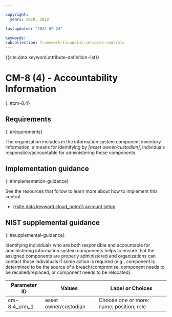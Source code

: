 ```yaml
---

copyright:
  years: 2020, 2022

lastupdated: "2022-09-24"

keywords: 
subcollection: framework-financial-services-controls
---
```


{{site.data.keyword.attribute-definition-list}}

         
# CM-8 (4) - Accountability Information
{: #cm-8.4}

## Requirements
{: #requirements}

The organization includes in the information system component inventory information, a means for identifying by _[asset owner/custodian]_, individuals responsible/accountable for administering those components.

## Implementation guidance
{: #implementation-guidance}

See the resources that follow to learn more about how to implement this control.

- [{{site.data.keyword.cloud_notm}} account setup](/docs/framework-financial-services?topic=framework-financial-services-shared-account-setup)

## NIST supplemental guidance
{: #supplemental-guidance}

Identifying individuals who are both responsible and accountable for administering information system components helps to ensure that the assigned components are properly administered and organizations can contact those individuals if some action is required (e.g., component is determined to be the source of a breach/compromise, component needs to be recalled/replaced, or component needs to be relocated).

| Parameter ID | Values | Label or Choices |
|---|---|---|
| cm-8.4_prm_1 | asset owner/custodian | Choose one or more: name; position; role |

